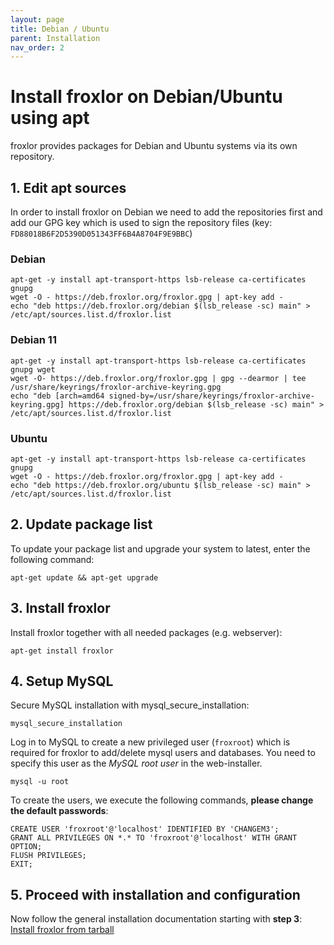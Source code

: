 ```yaml
---
layout: page
title: Debian / Ubuntu
parent: Installation
nav_order: 2
---
```


# Install froxlor on Debian/Ubuntu using apt

froxlor provides packages for Debian and Ubuntu systems via its own repository.

## 1. Edit apt sources

In order to install froxlor on Debian we need to add the repositories first and add our GPG key which is used to sign the repository files (key: `FD88018B6F2D5390D051343FF6B4A8704F9E9BBC`)

### Debian
````shell
apt-get -y install apt-transport-https lsb-release ca-certificates gnupg
wget -O - https://deb.froxlor.org/froxlor.gpg | apt-key add -
echo "deb https://deb.froxlor.org/debian $(lsb_release -sc) main" > /etc/apt/sources.list.d/froxlor.list
````

### Debian 11
```` shell
apt-get -y install apt-transport-https lsb-release ca-certificates gnupg wget
wget -O- https://deb.froxlor.org/froxlor.gpg | gpg --dearmor | tee /usr/share/keyrings/froxlor-archive-keyring.gpg
echo "deb [arch=amd64 signed-by=/usr/share/keyrings/froxlor-archive-keyring.gpg] https://deb.froxlor.org/debian $(lsb_release -sc) main" > /etc/apt/sources.list.d/froxlor.list
````

### Ubuntu
````shell
apt-get -y install apt-transport-https lsb-release ca-certificates gnupg
wget -O - https://deb.froxlor.org/froxlor.gpg | apt-key add -
echo "deb https://deb.froxlor.org/ubuntu $(lsb_release -sc) main" > /etc/apt/sources.list.d/froxlor.list
````

## 2. Update package list

To update your package list and upgrade your system to latest, enter the following command:

````shell
apt-get update && apt-get upgrade
````

## 3. Install froxlor

Install froxlor together with all needed packages (e.g. webserver):

````shell
apt-get install froxlor
````

## 4. Setup MySQL

Secure MySQL installation with mysql_secure_installation:

````
mysql_secure_installation
````

Log in to MySQL to create a new privileged user (`froxroot`) which is required for froxlor to add/delete mysql users and databases. You need to specify this user as the _MySQL root user_ in the web-installer.

````
mysql -u root
````

To create the users, we execute the following commands, **please change the default passwords**:

````
CREATE USER 'froxroot'@'localhost' IDENTIFIED BY 'CHANGEM3';
GRANT ALL PRIVILEGES ON *.* TO 'froxroot'@'localhost' WITH GRANT OPTION;
FLUSH PRIVILEGES;
EXIT;
````

## 5. Proceed with installation and configuration

Now follow the general installation documentation starting with **step 3**: [Install froxlor from tarball](/general/installation/tarball.html#3-installation-via-web-installer)
